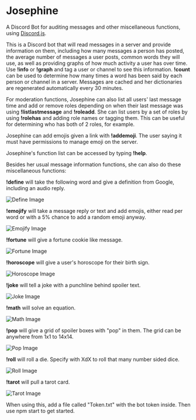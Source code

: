 # Josephine
A Discord Bot for auditing messages and other miscellaneous functions, using [Discord.js](https://discord.js.org/#/).

This is a Discord bot that will read messages in a server and provide information on them, including how many messages a person has posted, the average number of messages a user posts, common words they will use, as well as providing graphs of how much activity a user has over time. Use **!info** or **!graph** and tag a user or channel to see this information. **!count** can be used to determine how many times a word has been said by each person or channel in a server. Messages are cached and her dictionaries are regenerated automatically every 30 minutes. 

For moderation functions, Josephine can also list all users' last message time and add or remove roles depending on when their last message was using **!listlastmessage** and **!roleadd**. She can list users by a set of roles by using **!rolehas** and adding role names or tagging them. This can be useful for determining who has both of 2 roles, for example. 

Josephine can add emojis given a link with **!addemoji**. The user saying it must have permissions to manage emoji on the server. 

Josephine's function list can be accessed by typing **!help**. 

Besides her usual message information functions, she can also do these miscellaneous functions:

**!define** will take the following word and give a definition from Google, including an audio reply. 

![Define Image](https://i.imgur.com/5UxQ9Yg.png)

**!emojify** will take a message reply or text and add emojis, either read per word or with a 5% chance to add a random emoji anyway. 

![Emojify Image](https://i.imgur.com/bPnfCCs.png)

**!fortune** will give a fortune cookie like message.

![Fortune Image](https://i.imgur.com/d8CZzyH.png)

**!horoscope** will give a user's horoscope for their birth sign.

![Horoscope Image](https://i.imgur.com/3MuPVu0.png)

**!joke** will tell a joke with a punchline behind spoiler text. 

![Joke Image](https://i.imgur.com/Vs45KGa.png)

**!math** will solve an equation. 

![Math Image](https://i.imgur.com/irl2blM.png)

**!pop** will give a grid of spoiler boxes with "pop" in them. The grid can be anywhere from 1x1 to 14x14.

![Pop Image](https://i.imgur.com/dt0NTm0.png)

**!roll** will roll a die. Specify with XdX to roll that many number sided dice.

![Roll Image](https://i.imgur.com/VNtIQJF.png)

**!tarot** will pull a tarot card. 

![Tarot Image](https://i.imgur.com/cpqMkVo.png)

When using this, add a file called "Token.txt" with the bot token inside. Then use npm start to get started. 
